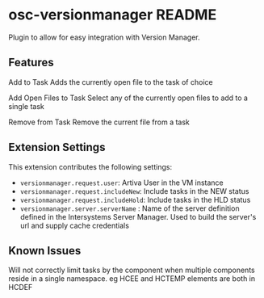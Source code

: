 # osc-versionmanager README

Plugin to allow for easy integration with Version Manager.

## Features

Add to Task
    Adds the currently open file to the task of choice

Add Open Files to Task
    Select any of the currently open files to add to a single task

Remove from Task
    Remove the current file from a task

## Extension Settings

This extension contributes the following settings:

* `versionmanager.request.user`: Artiva User in the VM instance
* `versionmanager.request.includeNew`: Include tasks in the NEW status
* `versionmanager.request.includeHold`: Include tasks in the HLD status
* `versionmanager.server.serverName` : Name of the server definition defined in the Intersystems Server Manager. Used to build the server's url and supply cache credentials

## Known Issues

Will not correctly limit tasks by the component when multiple components reside in a single namespace.  eg HCEE and HCTEMP elements are both in HCDEF
